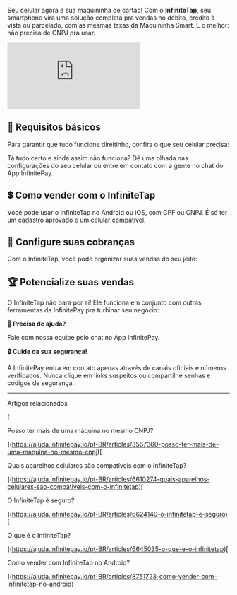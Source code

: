 Seu celular agora é sua maquininha de cartão! Com o **InfiniteTap**, seu smartphone vira uma solução completa pra vendas no débito, crédito à vista ou parcelado, com as mesmas taxas da Maquininha Smart. E o melhor: não precisa de CNPJ pra usar.

<iframe src="https://www.youtube.com/embed/o-7PZGcwlYo" frameborder="0" allowfullscreen="allowfullscreen"></iframe>

## **🔎 Requisitos básicos**

Para garantir que tudo funcione direitinho, confira o que seu celular precisa:

Tá tudo certo e ainda assim não funciona? Dê uma olhada nas configurações do seu celular ou entre em contato com a gente no chat do App InfinitePay.

## **💲 Como vender com o InfiniteTap**

Você pode usar o InfiniteTap no Android ou iOS, com CPF ou CNPJ. É só ter um cadastro aprovado e um celular compatível.

## **🤑 Configure suas cobranças**

Com o InfiniteTap, você pode organizar suas vendas do seu jeito:

## **🏆 Potencialize suas vendas**

O InfiniteTap não para por aí! Ele funciona em conjunto com outras ferramentas da InfinitePay pra turbinar seu negócio:

**🔔 Precisa de ajuda?**

Fale com nossa equipe pelo chat no App InfinitePay.

**🔒 Cuide da sua segurança!**

A InfinitePay entra em contato apenas através de canais oficiais e números verificados. Nunca clique em links suspeitos ou compartilhe senhas e códigos de segurança.

___

Artigos relacionados

[

Posso ter mais de uma máquina no mesmo CNPJ?

](https://ajuda.infinitepay.io/pt-BR/articles/3567360-posso-ter-mais-de-uma-maquina-no-mesmo-cnpj)[

Quais aparelhos celulares são compatíveis com o InfiniteTap?

](https://ajuda.infinitepay.io/pt-BR/articles/6610274-quais-aparelhos-celulares-sao-compativeis-com-o-infinitetap)[

O InfiniteTap é seguro?

](https://ajuda.infinitepay.io/pt-BR/articles/6624140-o-infinitetap-e-seguro)[

O que é o InfiniteTap?

](https://ajuda.infinitepay.io/pt-BR/articles/6645035-o-que-e-o-infinitetap)[

Como vender com InfiniteTap no Android?

](https://ajuda.infinitepay.io/pt-BR/articles/8751723-como-vender-com-infinitetap-no-android)